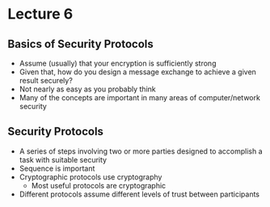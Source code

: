 # Lecture 6
## Basics of Security Protocols
* Assume (usually) that your encryption is sufficiently strong
* Given that, how do you design a message exchange to achieve a given result securely?
* Not nearly as easy as you probably think
* Many of the concepts are important in many areas of computer/network security
## Security Protocols
* A series of steps involving two or more parties designed to accomplish a task with suitable security
* Sequence is important
* Cryptographic protocols use cryptography
  * Most useful protocols are cryptographic
* Different protocols assume different levels of trust between participants
